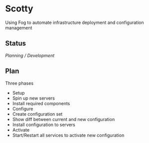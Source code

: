 Scotty
======

Using Fog to automate infrastructure deployment and configuration management

Status
------

*Planning / Development*



Plan
----


Three phases

- Setup
 - Spin up new servers
 - Install required components
- Configure
 - Create configuration set
 - Show diff between current and new configuration
 - Install configuration to servers
- Activate
 - Start/Restart all services to activate new configuration



